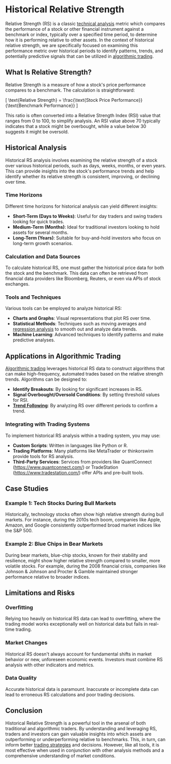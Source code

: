 # Historical Relative Strength

Relative Strength (RS) is a classic [technical analysis](../t/technical_analysis.md) metric which compares the performance of a stock or other financial instrument against a benchmark or index, typically over a specified time period, to determine how it is performing relative to other assets. In the context of historical relative strength, we are specifically focused on examining this performance metric over historical periods to identify patterns, trends, and potentially predictive signals that can be utilized in [algorithmic trading](../a/algorithmic_trading.md).

## What Is Relative Strength?

Relative Strength is a measure of how a stock's price performance compares to a benchmark. The calculation is straightforward:

\[ \text{Relative Strength} = \frac{\text{Stock Price Performance}}{\text{Benchmark Performance}} \]

This ratio is often converted into a Relative Strength Index (RSI) value that ranges from 0 to 100, to simplify analysis. An RSI value above 70 typically indicates that a stock might be overbought, while a value below 30 suggests it might be oversold.

## Historical Analysis

Historical RS analysis involves examining the relative strength of a stock over various historical periods, such as days, weeks, months, or even years. This can provide insights into the stock's performance trends and help identify whether its relative strength is consistent, improving, or declining over time. 

### Time Horizons

Different time horizons for historical analysis can yield different insights:

- **Short-Term (Days to Weeks)**: Useful for day traders and swing traders looking for quick trades.
- **Medium-Term (Months)**: Ideal for traditional investors looking to hold assets for several months.
- **Long-Term (Years)**: Suitable for buy-and-hold investors who focus on long-term growth scenarios.

### Calculation and Data Sources

To calculate historical RS, one must gather the historical price data for both the stock and the benchmark. This data can often be retrieved from financial data providers like Bloomberg, Reuters, or even via APIs of stock exchanges.

### Tools and Techniques

Various tools can be employed to analyze historical RS:

- **Charts and Graphs**: Visual representations that plot RS over time.
- **Statistical Methods**: Techniques such as moving averages and [regression analysis](../r/regression_analysis.md) to smooth out and analyze data trends.
- **Machine Learning**: Advanced techniques to identify patterns and make predictive analyses.

## Applications in Algorithmic Trading

[Algorithmic trading](../a/algorithmic_trading.md) leverages historical RS data to construct algorithms that can make high-frequency, automated trades based on the relative strength trends. Algorithms can be designed to:

- **Identify Breakouts**: By looking for significant increases in RS.
- **Signal Overbought/Oversold Conditions**: By setting threshold values for RSI.
- **[Trend Following](../t/trend_following.md)**: By analyzing RS over different periods to confirm a trend.

### Integrating with Trading Systems

To implement historical RS analysis within a trading system, you may use:

- **Custom Scripts**: Written in languages like Python or R.
- **Trading Platforms**: Many platforms like MetaTrader or thinkorswim provide tools for RS analysis.
- **Third-Party Services**: Services from providers like QuantConnect (https://www.quantconnect.com/) or TradeStation (https://www.tradestation.com/) offer APIs and pre-built tools.

## Case Studies

### Example 1: Tech Stocks During Bull Markets

Historically, technology stocks often show high relative strength during bull markets. For instance, during the 2010s tech boom, companies like Apple, Amazon, and Google consistently outperformed broad market indices like the S&P 500.

### Example 2: Blue Chips in Bear Markets

During bear markets, blue-chip stocks, known for their stability and resilience, might show higher relative strength compared to smaller, more volatile stocks. For example, during the 2008 financial crisis, companies like Johnson & Johnson and Procter & Gamble maintained stronger performance relative to broader indices.

## Limitations and Risks

### Overfitting

Relying too heavily on historical RS data can lead to overfitting, where the trading model works exceptionally well on historical data but fails in real-time trading.

### Market Changes

Historical RS doesn't always account for fundamental shifts in market behavior or new, unforeseen economic events. Investors must combine RS analysis with other indicators and metrics.

### Data Quality

Accurate historical data is paramount. Inaccurate or incomplete data can lead to erroneous RS calculations and poor trading decisions.

## Conclusion

Historical Relative Strength is a powerful tool in the arsenal of both traditional and algorithmic traders. By understanding and leveraging RS, traders and investors can gain valuable insights into which assets are outperforming or underperforming relative to benchmarks. This, in turn, can inform better [trading strategies](../t/trading_strategies.md) and decisions. However, like all tools, it is most effective when used in conjunction with other analysis methods and a comprehensive understanding of market conditions.

